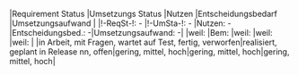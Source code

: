 |Requirement Status                                       |Umsetzungs Status                       |Nutzen              |Entscheidungsbedarf |Umsetzungsaufwand   |
|!-ReqSt-!: -                                             |!-UmSta-!: -                            |Nutzen: -           |Entscheidungsbed.: -|Umsetzungsaufwand: -|
|weil:                                                    |Bem:                                    |weil:               |weil:               |weil:               |
|in Arbeit, mit Fragen, wartet auf Test, fertig, verworfen|realisiert, geplant in Release nn, offen|gering, mittel, hoch|gering, mittel, hoch|gering, mittel, hoch|
